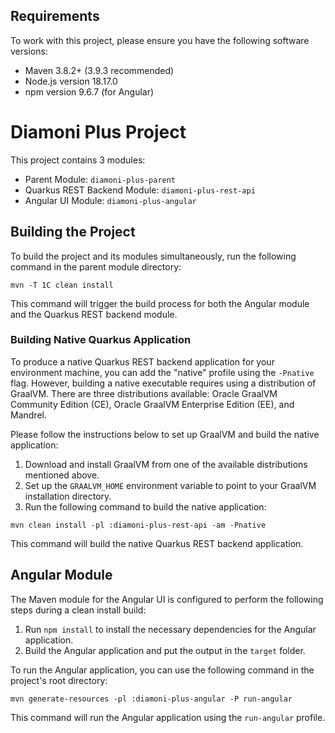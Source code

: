 ## Requirements

To work with this project, please ensure you have the following software versions:

- Maven 3.8.2+ (3.9.3 recommended)
- Node.js version 18.17.0
- npm version 9.6.7 (for Angular)

# Diamoni Plus Project

  This project contains 3 modules:
- Parent Module: `diamoni-plus-parent`
- Quarkus REST Backend Module: `diamoni-plus-rest-api`
- Angular UI Module: `diamoni-plus-angular`

## Building the Project

  To build the project and its modules simultaneously, run the following command in the parent module directory:

```shell
mvn -T 1C clean install
```

  This command will trigger the build process for both the Angular module and the Quarkus REST backend module.

### Building Native Quarkus Application

  To produce a native Quarkus REST backend application for your environment machine, you can add the "native" profile using the `-Pnative` flag. However, building a native executable requires using a distribution of GraalVM. There are three distributions available: Oracle GraalVM Community Edition (CE), Oracle GraalVM Enterprise Edition (EE), and Mandrel.

  Please follow the instructions below to set up GraalVM and build the native application:

1. Download and install GraalVM from one of the available distributions mentioned above.
2. Set up the `GRAALVM_HOME` environment variable to point to your GraalVM installation directory.
3. Run the following command to build the native application:

```shell
mvn clean install -pl :diamoni-plus-rest-api -am -Pnative
```

  This command will build the native Quarkus REST backend application.

## Angular Module

  The Maven module for the Angular UI is configured to perform the following steps during a clean install build:

1. Run `npm install` to install the necessary dependencies for the Angular application.
2. Build the Angular application and put the output in the `target` folder.

  To run the Angular application, you can use the following command in the project's root directory:

```shell
mvn generate-resources -pl :diamoni-plus-angular -P run-angular
```

  This command will run the Angular application using the `run-angular` profile.

